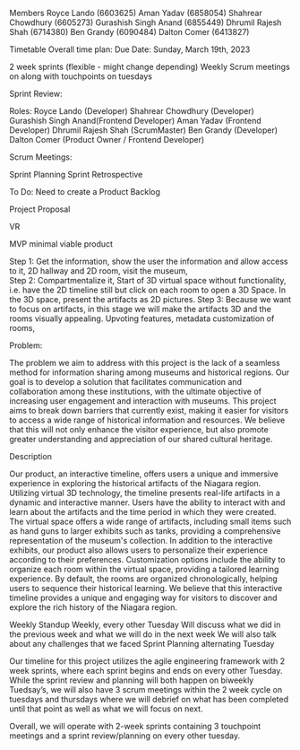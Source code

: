 Members
Royce Lando (6603625)
Aman Yadav (6858054)
Shahrear Chowdhury (6605273)
Gurashish Singh Anand (6855449)
Dhrumil Rajesh Shah (6714380)
Ben Grandy (6090484)
Dalton Comer (6413827)


Timetable 
Overall time plan:
Due Date: Sunday, March 19th, 2023

2 week sprints (flexible - might change depending)
Weekly Scrum meetings on along with touchpoints on tuesdays



Sprint Review: 

Roles:
Royce Lando (Developer)
Shahrear Chowdhury (Developer)
Gurashish Singh Anand(Frontend Developer)
Aman Yadav (Frontend Developer)
Dhrumil Rajesh Shah (ScrumMaster)
Ben Grandy (Developer)
Dalton Comer (Product Owner / Frontend Developer)


Scrum Meetings:



Sprint Planning
Sprint Retrospective

To Do:
Need to create a Product Backlog



Project Proposal

VR


MVP minimal viable product 

Step 1: Get the information, show the user the information and allow access to it, 2D hallway and 2D room, visit the museum,  
Step 2: Compartmentalize it, Start of 3D virtual space without functionality, i.e. have the 2D timeline still but click on each room to open a 3D Space. In the 3D space, present the artifacts as 2D pictures.
Step 3: Because we want to focus on artifacts, in this stage we will make the artifacts 3D and the rooms visually appealing. Upvoting features, metadata customization of rooms, 

Problem: 

The problem we aim to address with this project is the lack of a seamless method for information sharing among museums and historical regions. Our goal is to develop a solution that facilitates communication and collaboration among these institutions, with the ultimate objective of increasing user engagement and interaction with museums. This project aims to break down barriers that currently exist, making it easier for visitors to access a wide range of historical information and resources. We believe that this will not only enhance the visitor experience, but also promote greater understanding and appreciation of our shared cultural heritage.



Description

Our product, an interactive timeline, offers users a unique and immersive experience in exploring the historical artifacts of the Niagara region. Utilizing virtual 3D technology, the timeline presents real-life artifacts in a dynamic and interactive manner. Users have the ability to interact with and learn about the artifacts and the time period in which they were created. The virtual space offers a wide range of artifacts, including small items such as hand guns to larger exhibits such as tanks, providing a comprehensive representation of the museum's collection.
In addition to the interactive exhibits, our product also allows users to personalize their experience according to their preferences. Customization options include the ability to organize each room within the virtual space, providing a tailored learning experience. By default, the rooms are organized chronologically, helping users to sequence their historical learning. We believe that this interactive timeline provides a unique and engaging way for visitors to discover and explore the rich history of the Niagara region.


Weekly Standup 
Weekly, every other Tuesday
Will discuss what we did in the previous week and what we will do in the next week
We will also talk about any challenges that we faced
Sprint Planning 
alternating Tuesday

Our timeline for this project utilizes the agile engineering framework with 2 week sprints, where each sprint begins and ends on every other Tuesday. While the sprint review and planning will both happen on biweekly Tuedsay’s, we will also have 3 scrum meetings within the 2 week cycle on tuesdays and thursdays where we will debrief on what has been completed until that point as well as what we will focus on next. 

Overall, we will operate with 2-week sprints containing 3 touchpoint meetings and a sprint review/planning on every other tuesday.



